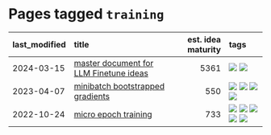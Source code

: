 # Pages tagged `training`

|last_modified|title|est. idea maturity|tags
|:---|:---|---:|:---|
|2024-03-15|[master document for LLM Finetune ideas](../llm_finetunes.md)|5361|[![](https://img.shields.io/badge/tag-experimentaiton-be4650)](../tags/experimentaiton.md) [![](https://img.shields.io/badge/tag-training-3f3dc3)](../tags/training.md)|
|2023-04-07|[minibatch bootstrapped gradients](../minibatch-bootstrapped-gradients.md)|550|[![](https://img.shields.io/badge/tag-experimental-76bb24)](../tags/experimental.md) [![](https://img.shields.io/badge/tag-optimization-7a219d)](../tags/optimization.md) [![](https://img.shields.io/badge/tag-training-3f3dc3)](../tags/training.md) [![](https://img.shields.io/badge/tag-wip-95bed6)](../tags/wip.md)|
|2022-10-24|[micro epoch training](../micro-epoch.md)|733|[![](https://img.shields.io/badge/tag-augmentation-d3fceb)](../tags/augmentation.md) [![](https://img.shields.io/badge/tag-dataset-abf295)](../tags/dataset.md) [![](https://img.shields.io/badge/tag-heuristics-e13c2b)](../tags/heuristics.md) [![](https://img.shields.io/badge/tag-tooling-50c04b)](../tags/tooling.md) [![](https://img.shields.io/badge/tag-training-3f3dc3)](../tags/training.md)|